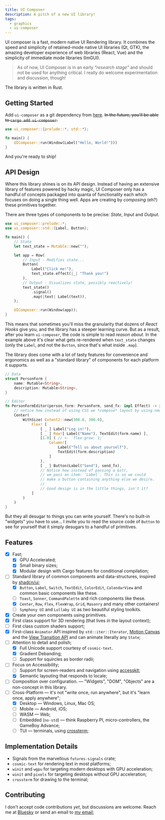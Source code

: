 ```yaml
---
title: UI Composer
description: A pitch of a new UI library!
tags:
  - graphics
  - ui-composer
---
```

UI composer is a fast, modern native UI Rendering library. It combines the speed and simplicity of retained-mode native UI libraries (Qt, GTK), the amazing developer experience of web libraries (React, Vue) and the simplicity of immediate mode libraries (ImGUI).

> As of now, UI Composer is in an early _"research stage"_ and should not be used for anything critical. I really do welcome experimentation and discussion, though!

The library is written in Rust.
## Getting Started
Add `ui-composer` as a git dependency from [here](https://github.com/mrpedrobraga/ui-composer). ~~In the future, you'll be able to `cargo add ui-composer`.~~

```rust
use ui_composer::{prelude::*, std::*};

fn main() {
	UIComposer::run(Window(Label("Hello, World!")))
}
```

And you're ready to ship!
## API Design
Where this library shines is on its API design. Instead of having an extensive library of features powered by hacky magic, UI Composer only has a handful of concepts packaged into quanta of functionality each which focuses on doing a single thing well. Apps are creating by _composing_ (eh?) these primitives together.

There are three types of components to be precise: _State_, _Input_ and _Output_.

```rust
use ui_composer::prelude::*;
use ui_composer::std::{Label, Button};

fn main() {  
	// State
    let text_state = Mutable::new("");  

	let app = Row(
		// Input - Modifies state...
		Button(
			Label("Click me!"),
			text_state.effect(|_| "Thank you!")
		),
		// Output - Visualizes state, possibly reactively!
		text_state()
			.signal()
			.map(|text| Label(text)),
	);

    UIComposer::run(Window(app));
}
```

This means that sometimes you'll miss the granularity that dozens of _React Hooks_ give you, and the library has a steeper learning curve. But as a result, after you learn `ui-composer`, the code is simple to read _reason about_. In the example above it's clear what gets re-rendered when `text_state` changes (only the `Label`, and not the `Button`, since that's what inside `.map`).

The library does come with a lot of tasty features for convenience and ergonomics as well as a "standard library" of components for each platform it supports.

```rust
// Data
struct PersonForm {
	name: Mutable<String>,
	description: Mutable<String>,
}

// Editor
fn PersonFormEditor(person_form: PersonForm, send_fx: impl Effect) -> impl UI {
	// notice how instead of using CSS we *compose* layout by using newtypes.
	Center(
		WithSize( Extent2::new(300.0, 300.0),
			Flex! [
				[ _ ] Label("Log in!"),
				[ _ ] Row![ Label("Name"), TextEdit(form.name) ],
				[1.0] ( // <- `flex-grow: 1;`
					Column![
						Label("Tell us about yourself"),
						TextEdit(form.description)
					]
				),
				[ _ ] Button(Label("Send"), send_fx),
				// Notice how instead of passing a &str,
				// we pass an item: `Label`. This is so we could
				// make a button containing anything else we desire.
				//
				// Good design is in the little things, isn't it?
			]
		)
	)
}
```

But they all desugar to things you can write yourself. There's no built-in "widgets" you have to use... I invite you to read the source code of `Button` to see for yourself that it simply desugars to a handful of primitives.
## Features
- [x] Fast;
	- [x] GPU Accelerated;
	- [x] Small binary sizes;
	- [x] Modular design with Cargo features for conditional compilation;
- [ ] Standard library of common components and data-structures, inspired by [shadcn/ui](https://ui.shadcn.com/);
	- [x] `Button`, `Label`, `Switch`, `TextEdit`, `ColorEdit`, `CalendarView` and common basic components like these.
	- [ ] `Toast`, `Sonner`, `CommandPalette` and rich components like these.
	- [x] `Center`, `Row`, `Flex`, `FlexWrap`, `Grid`, `Masonry` and many other containers!
	- [ ] `Symphony UI` and `Lullaby UI` as two beautiful styling toolkits.
- [x] Create your own components using primitives.
- [x] First class support for 3D rendering (that lives _in_ the layout context);
- [ ] First class custom shaders support;
- [x] First-class `Animator` API inspired by `std::iter::Iterator`, [Motion Canvas](https://motioncanvas.io/) and the [View Transition API](https://developer.chrome.com/docs/web-platform/view-transitions) and can animate literally any `State`;
- [ ] Attention to detail and polish;
	- [x] Full Unicode support courtesy of `cosmic-text`.
	- [x] Gradient Debanding;
	- [ ] Support for squircles as border radii;
- [ ] Focus on Accessibility;
	- [ ] Support for screen-readers and navigation using [accesskit](https://github.com/AccessKit/accesskit);
	- [x] Semantic layouting that responds to locale;
- [ ] Composition over configuration. — "Widgets", "DOM", "Objects" are a non-concept in this library.
- [ ] Cross-Platform — it's not "write once, run anywhere", but it's "learn once, apply anywhere";
	- [x] Desktop — Windows, Linux, Mac OS;
	- [ ] Mobile — Android, iOS;
	- [ ] WASM — Web;
	- [ ] Embedded (`no-std`) — think Raspberry PI, micro-controllers, the GameBoy Advance;
	- [ ] TUI — terminals, using [crossterm](https://github.com/crossterm-rs/crossterm);
## Implementation Details
- Signals from the marvellous `futures-signals` crate;
- `cosmic-text` for rendering text in most platforms;
- `winit` and `wgpu` for targeting modern desktops with GPU acceleration;
- `winit` and `pixels` for targeting desktops without GPU acceleration;
- `crossterm` for drawing to the terminal;
## Contributing
I don't accept code contributions _yet_, but discussions are welcome. Reach me at [Bluesky](https://bsky.app/profile/mrpedrobraga.com) or send an email to [my email](mailto:mrhenribraga@gmail.com);
